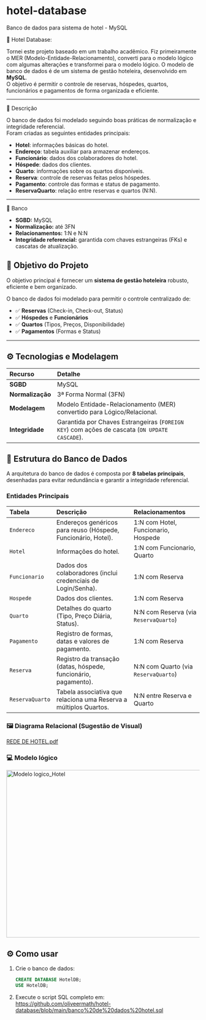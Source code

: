 # hotel-database
Banco de dados para sistema de hotel - MySQL

🏨 Hotel Database:

Tornei este projeto baseado em um trabalho acadêmico. Fiz primeiramente o MER (Modelo-Entidade-Relacionamento), converti para o modelo lógico com algumas alterações e transformei para o modelo lógico.
O modelo de banco de dados é de um sistema de gestão hoteleira, desenvolvido em **MySQL**.  
O objetivo é permitir o controle de reservas, hóspedes, quartos, funcionários e pagamentos de forma organizada e eficiente.

---

📘 Descrição

O banco de dados foi modelado seguindo boas práticas de normalização e integridade referencial.  
Foram criadas as seguintes entidades principais:

- **Hotel**: informações básicas do hotel.  
- **Endereço**: tabela auxiliar para armazenar endereços.  
- **Funcionário**: dados dos colaboradores do hotel.  
- **Hóspede**: dados dos clientes.  
- **Quarto**: informações sobre os quartos disponíveis.  
- **Reserva**: controle de reservas feitas pelos hóspedes.  
- **Pagamento**: controle das formas e status de pagamento.  
- **ReservaQuarto**: relação entre reservas e quartos (N:N).

---

🧩 Banco

- **SGBD:** MySQL  
- **Normalização:** até 3FN  
- **Relacionamentos:** 1:N e N:N  
- **Integridade referencial:** garantida com chaves estrangeiras (FKs) e cascatas de atualização.  

## 🎯 Objetivo do Projeto

O objetivo principal é fornecer um **sistema de gestão hoteleira** robusto, eficiente e bem organizado.

O banco de dados foi modelado para permitir o controle centralizado de:
* ✅ **Reservas** (Check-in, Check-out, Status)
* ✅ **Hóspedes** e **Funcionários**
* ✅ **Quartos** (Tipos, Preços, Disponibilidade)
* ✅ **Pagamentos** (Formas e Status)

---

## ⚙️ Tecnologias e Modelagem

| Recurso | Detalhe |
| :--- | :--- |
| **SGBD** | MySQL |
| **Normalização** | 3ª Forma Normal (3FN) |
| **Modelagem** | Modelo Entidade-Relacionamento (MER) convertido para Lógico/Relacional. |
| **Integridade** | Garantida por Chaves Estrangeiras (`FOREIGN KEY`) com ações de cascata (`ON UPDATE CASCADE`). |

## 🧩 Estrutura do Banco de Dados

A arquitetura do banco de dados é composta por **8 tabelas principais**, desenhadas para evitar redundância e garantir a integridade referencial.

### Entidades Principais

| Tabela | Descrição | Relacionamentos |
| :--- | :--- | :--- |
| `Endereco` | Endereços genéricos para reuso (Hóspede, Funcionário, Hotel). | 1:N com Hotel, Funcionario, Hospede |
| `Hotel` | Informações do hotel. | 1:N com Funcionario, Quarto |
| `Funcionario` | Dados dos colaboradores (inclui credenciais de Login/Senha). | 1:N com Reserva |
| `Hospede` | Dados dos clientes. | 1:N com Reserva |
| `Quarto` | Detalhes do quarto (Tipo, Preço Diária, Status). | N:N com Reserva (via `ReservaQuarto`) |
| `Pagamento` | Registro de formas, datas e valores de pagamento. | 1:N com Reserva |
| `Reserva` | Registro da transação (datas, hóspede, funcionário, pagamento). | N:N com Quarto (via `ReservaQuarto`) |
| `ReservaQuarto` | Tabela associativa que relaciona uma Reserva a múltiplos Quartos. | N:N entre Reserva e Quarto |

### 🖼️ Diagrama Relacional (Sugestão de Visual)

[REDE DE HOTEL.pdf](https://github.com/user-attachments/files/23097027/REDE.DE.HOTEL.pdf)

### 💻 Modelo lógico 

<img width="673" height="437" alt="Modelo logico_Hotel" src="https://github.com/user-attachments/assets/23c2a571-f1a9-4f41-b82f-cc2015b64afa" />

## ⚙️ Como usar

1. Crie o banco de dados:
   ```sql
   CREATE DATABASE HotelDB;
   USE HotelDB;
   ```
2. Execute o script SQL completo em: https://github.com/oliveermath/hotel-database/blob/main/banco%20de%20dados%20hotel.sql
   
